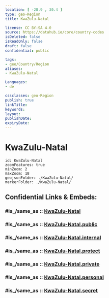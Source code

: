 ```yaml
---
location: [ -28.9 , 30.4 ] 
type: geo-Region
title: KwaZulu-Natal

license: CC BY-SA 4.0
source: https://datahub.io/core/country-codes
isDeleted: false
isReadOnly: false
draft: false
confidential: public

tags:
- geo/Country/Region
aliases:
- KwaZulu-Natal

Languages:
- de

cssclasses: geo-Region
publish: true
linkTitle: 
keywords: 
layout: 
publishDate: 
expiryDate: 
---
```


# KwaZulu-Natal

```leaflet
id: KwaZulu-Natal
zoomFeatures: true 
minZoom: 2 
maxZoom: 18
geojsonFolder: ./KwaZulu-Natal/
markerFolder: ./KwaZulu-Natal/
```


## Confidential Links & Embeds: 

### #is_/same_as :: [KwaZulu-Natal](/_Standards/Earth/Continent/Africa/Africa~South/South_Africa/provinces~South_Africa/KwaZulu-Natal.md) 

### #is_/same_as :: [KwaZulu-Natal.public](/_public/Earth/Continent/Africa/Africa~South/South_Africa/provinces~South_Africa/KwaZulu-Natal.public.md) 

### #is_/same_as :: [KwaZulu-Natal.internal](/_internal/Earth/Continent/Africa/Africa~South/South_Africa/provinces~South_Africa/KwaZulu-Natal.internal.md) 

### #is_/same_as :: [KwaZulu-Natal.protect](/_protect/Earth/Continent/Africa/Africa~South/South_Africa/provinces~South_Africa/KwaZulu-Natal.protect.md) 

### #is_/same_as :: [KwaZulu-Natal.private](/_private/Earth/Continent/Africa/Africa~South/South_Africa/provinces~South_Africa/KwaZulu-Natal.private.md) 

### #is_/same_as :: [KwaZulu-Natal.personal](/_personal/Earth/Continent/Africa/Africa~South/South_Africa/provinces~South_Africa/KwaZulu-Natal.personal.md) 

### #is_/same_as :: [KwaZulu-Natal.secret](/_secret/Earth/Continent/Africa/Africa~South/South_Africa/provinces~South_Africa/KwaZulu-Natal.secret.md)

